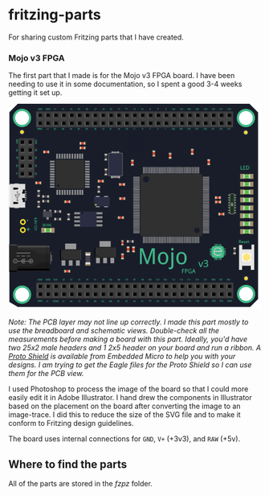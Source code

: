 # fritzing-parts
For sharing custom Fritzing parts that I have created.

### Mojo v3 FPGA
The first part that I made is for the Mojo v3 FPGA board. I have been needing to use it in some documentation, so I spent a good 3-4 weeks getting it set up.

![Mojo](https://github.com/cerkit/fritzing-parts/blob/master/images/mojo-v3-breadboard.png)


*Note: The PCB layer may not line up correctly. I made this part mostly to use the breadboard and schematic views. Double-check all the measurements before making a board with this part. Ideally, you'd have two 25x2 male headers and 1 2x5 header on your board and run a ribbon. A [Proto Shield](https://embeddedmicro.com/products/proto-shield.html) is available from Embedded Micro to help you with your designs. I am trying to get the Eagle files for the Proto Shield so I can use them for the PCB view.*

I used Photoshop to process the image of the board so that I could more easily edit it in Adobe Illustrator. I hand drew the components in Illustrator based on the placement on the board after converting the image to an image-trace. I did this to reduce the size of the SVG file and to make it conform to Fritzing design guidelines.

The board uses internal connections for `GND`, `V+` (+3v3), and `RAW` (+5v).

## Where to find the parts

All of the parts are stored in the *fzpz* folder.
